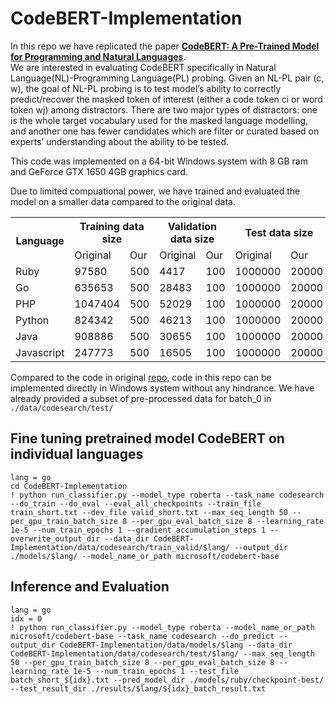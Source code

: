 # CodeBERT-Implementation
In this repo we have replicated the paper <b><a href = "https://arxiv.org/abs/2002.08155">CodeBERT: A Pre-Trained Model for Programming and Natural Languages</a></b>. </br>
We are interested in evaluating CodeBERT specifically in Natural Language(NL)-Programming Language(PL) probing. Given an NL-PL pair (c, w), the goal of NL-PL probing is to test model’s ability to correctly predict/recover the masked token of interest (either a code token ci or word token wj) among distractors.
There are two major types of distractors: one is the whole target vocabulary used for the masked language modelling, and another one has fewer candidates which are filter or curated based on experts’ understanding about the ability to be tested. <br>

This code was implemented on a 64-bit Windows system with 8 GB ram and GeForce GTX 1650 4GB graphics card.

Due to limited compuational power, we have trained and evaluated the model on a smaller data compared to the original data. 
<table>
  <tr>
    <th rowspan ="2"> Language </th>
    <th colspan="2">Training data size</th>
    <th colspan="2">Validation data size</th>
    <th colspan="2">Test data size</th>
  </tr>
  <tr>
    <td>Original</td>
    <td>Our</td>
    <td>Original</td>
    <td>Our</td>
    <td>Original</td>
    <td>Our</td>
  </tr>
  <tr>
    <td>Ruby</td>
    <td>97580</td>
    <td>500</td>
    <td>4417</td>
    <td>100</td>
    <td>1000000</td>
    <td>20000</td>
  </tr>
  <tr>
    <td>Go</td>
    <td>635653</td>
    <td>500</td>
    <td>28483</td>
    <td>100</td>
    <td>1000000</td>
    <td>20000</td>
  </tr>
  <tr>
    <td>PHP</td>
    <td>1047404</td>
    <td>500</td>
    <td>52029</td>
    <td>100</td>
    <td>1000000</td>
    <td>20000</td>
  </tr>
  <tr>
    <td>Python</td>
    <td>824342</td>
    <td>500</td>
    <td>46213</td>
    <td>100</td>
    <td>1000000</td>
    <td>20000</td>
  </tr>
  <tr>
    <td>Java</td>
    <td>908886</td>
    <td>500</td>
    <td>30655</td>
    <td>100</td>
    <td>1000000</td>
    <td>20000</td>
  </tr>
  <tr>
    <td>Javascript</td>
    <td>247773</td>
    <td>500</td>
    <td>16505</td>
    <td>100</td>
    <td>1000000</td>
    <td>20000</td>
  </tr>
  
  
  </table>
  
Compared to the code in original <a href = "https://github.com/microsoft/CodeBERT/tree/master/CodeBERT/codesearch">repo</a>, code in this repo can be implemented directly in Windows system without any hindrance. We have already provided a subset of pre-processed data for batch_0 in ```./data/codesearch/test/```
## Fine tuning pretrained model CodeBERT on individual languages
```
lang = go
cd CodeBERT-Implementation
! python run_classifier.py --model_type roberta --task_name codesearch --do_train --do_eval --eval_all_checkpoints --train_file train_short.txt --dev_file valid_short.txt --max_seq_length 50 --per_gpu_train_batch_size 8 --per_gpu_eval_batch_size 8 --learning_rate 1e-5 --num_train_epochs 1 --gradient_accumulation_steps 1 --overwrite_output_dir --data_dir CodeBERT-Implementation/data/codesearch/train_valid/$lang/ --output_dir ./models/$lang/ --model_name_or_path microsoft/codebert-base
```
## Inference and Evaluation
```
lang = go
idx = 0
! python run_classifier.py --model_type roberta --model_name_or_path microsoft/codebert-base --task_name codesearch --do_predict --output_dir CodeBERT-Implementation/data/models/$lang --data_dir CodeBERT-Implementation/data/codesearch/test/$lang/ --max_seq_length 50 --per_gpu_train_batch_size 8 --per_gpu_eval_batch_size 8 --learning_rate 1e-5 --num_train_epochs 1 --test_file batch_short_${idx}.txt --pred_model_dir ./models/ruby/checkpoint-best/ --test_result_dir ./results/$lang/${idx}_batch_result.txt
```
